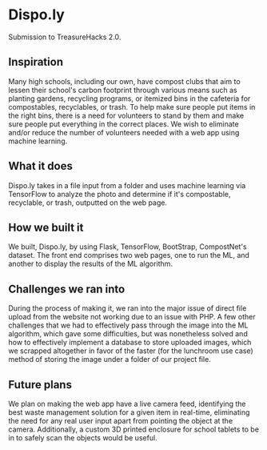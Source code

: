 # Dispo.ly
Submission to TreasureHacks 2.0.

## Inspiration 
Many high schools, including our own, have compost clubs that aim to lessen their school's carbon footprint through various means such as planting gardens, recycling programs, or itemized bins in the cafeteria for compostables, recyclables, or trash. To help make sure people put items in the right bins, there is a need for volunteers to stand by them and make sure people put everything in the correct places. We wish to eliminate and/or reduce the number of volunteers needed with a web app using machine learning.

## What it does
Dispo.ly takes in a file input from a folder and uses machine learning via TensorFlow to analyze the photo and determine if it's compostable, recyclable, or trash, outputted on the web page.

## How we built it
We built, Dispo.ly, by using Flask, TensorFlow, BootStrap, CompostNet's dataset. The front end comprises two web pages, one to run the ML, and another to display the results of the ML algorithm. 

## Challenges we ran into
During the process of making it, we ran into the major issue of direct file upload from the website not working due to an issue with PHP. A few other challenges that we had to effectively pass through the image into the ML algorithm, which gave some difficulties, but was nonetheless solved and how to effectively implement a database to store uploaded images, which we scrapped altogether in favor of the faster (for the lunchroom use case) method of storing the image under a folder of our project file.

## Future plans
We plan on making the web app have a live camera feed, identifying the best waste management solution for a given item in real-time, eliminating the need for any real user input apart from pointing the object at the camera. Additionally, a custom 3D printed enclosure for school tablets to be in to safely scan the objects would be useful. 
